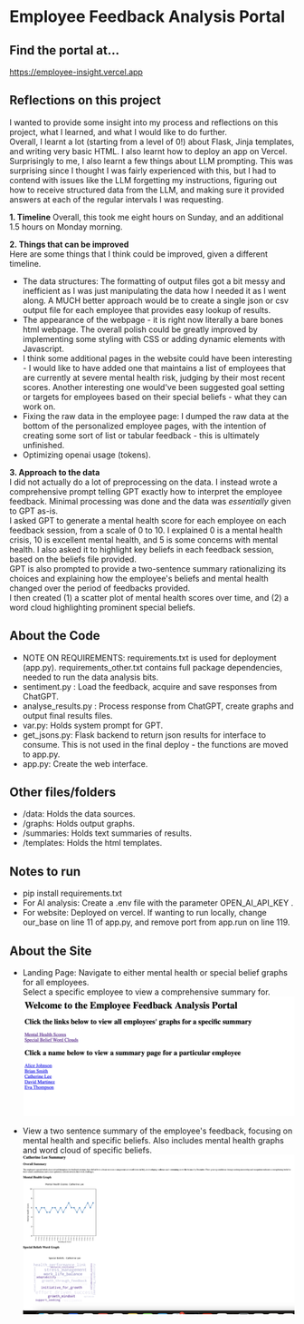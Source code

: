 # Employee Feedback Analysis Portal

## Find the portal at...

https://employee-insight.vercel.app

## Reflections on this project

I wanted to provide some insight into my process and reflections on this project, what I learned, and what I would like to do further.\
Overall, I learnt a lot (starting from a level of 0!) about Flask, Jinja templates, and writing very basic HTML. I also learnt how to deploy an app on Vercel. Surprisingly to me, I also learnt a few things about LLM prompting. This was surprising since I thought I was fairly experienced with this, but I had to contend with issues like the LLM forgetting my instructions, figuring out how to receive structured data from the LLM, and making sure it provided answers at each of the regular intervals I was requesting.

**1. Timeline**
Overall, this took me eight hours on Sunday, and an additional 1.5 hours on Monday morning.

**2. Things that can be improved**\
Here are some things that I think could be improved, given a different timeline.
* The data structures: The formatting of output files got a bit messy and inefficient as I was just manipulating the data how I needed it as I went along. A MUCH better approach would be to create a single json or csv output file for each employee that provides easy lookup of results. 
* The appearance of the webpage - it is right now literally a bare bones html webpage. The overall polish could be greatly improved by implementing some styling with CSS or adding dynamic elements with Javascript.
* I think some additional pages in the website could have been interesting - I would like to have added one that maintains a list of employees that are currently at severe mental health risk, judging by their most recent scores. Another interesting one would've been suggested goal setting or targets for employees based on their special beliefs - what they can work on.
* Fixing the raw data in the employee page: I dumped the raw data at the bottom of the personalized employee pages, with the intention of creating some sort of list or tabular feedback - this is ultimately unfinished.
* Optimizing openai usage (tokens).

**3. Approach to the data**\
I did not actually do a lot of preprocessing on the data. I instead wrote a comprehensive prompt telling GPT exactly how to interpret the employee feedback. Minimal processing was done and the data was _essentially_ given to GPT as-is.\
I asked GPT to generate a mental health score for each employee on each feedback session, from a scale of 0 to 10. I explained 0 is a mental health crisis, 10 is excellent mental health, and 5 is some concerns with mental health. I also asked it to highlight key beliefs in each feedback session, based on the beliefs file provided.\
GPT is also prompted to provide a two-sentence summary rationalizing its choices and explaining how the employee's beliefs and mental health changed over the period of feedbacks provided.\
I then created (1) a scatter plot of mental health scores over time, and (2) a word cloud highlighting prominent special beliefs.

## About the Code
* NOTE ON REQUIREMENTS: requirements.txt is used for deployment (app.py). requirements_other.txt contains full package dependencies, needed to run the data analysis bits.
* sentiment.py : Load the feedback, acquire and save responses from ChatGPT.
* analyse_results.py : Process response from ChatGPT, create graphs and output final results files.
* var.py: Holds system prompt for GPT.
* get_jsons.py: Flask backend to return json results for interface to consume. This is not used in the final deploy - the functions are moved to app.py.
* app.py: Create the web interface.

## Other files/folders
* /data: Holds the data sources.
* /graphs: Holds output graphs.
* /summaries: Holds text summaries of results.
* /templates: Holds the html templates.

## Notes to run
* pip install requirements.txt
* For AI analysis: Create a .env file with the parameter OPEN_AI_API_KEY .
* For website: Deployed on vercel. If wanting to run locally, change our_base on line 11 of app.py, and remove port from app.run on line 119.

## About the Site

* Landing Page: Navigate to either mental health or special belief graphs for all employees.\
Select a specific employee to view a comprehensive summary for.
![alt text](image.png)

* View a two sentence summary of the employee's feedback, focusing on mental health and specific beliefs. Also includes mental health graphs and word cloud of specific beliefs. ![](image-1.png)
